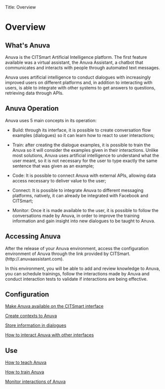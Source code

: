 Title: Overview
# Overview

## What's Anuva

Anuva is the CITSmart Artificial Intelligence platform. The first feature available was a virtual assistant, the Anuva Assistant, a chatbot that communicates and interacts with people through automated text messages. 

Anuva uses artificial intelligence to conduct dialogues with increasingly improved users on different platforms and, in addition to interacting with users, is able to integrate with other systems to get answers to questions, retrieving data through APIs.

## Anuva Operation

Anuva uses 5 main concepts in its operation:

* Build: through its interface, it is possible to create conversation flow examples (dialogues) so it can learn how to react to user interactions;

* Train: after creating the dialogue examples, it is possible to train the Anuva so it will consider the examples given in their interactions. Unlike most solutions, Anuva uses artificial intelligence to understand what the user meant, so it is not necessary for the user to type exactly the same sentence that was given as an example;

* Code: It is possible to connect Anuva with external APIs, allowing data access necessary to deliver value to the user;

* Connect: It is possible to integrate Anuva to different messaging platforms, natively, it can already be integrated with Facebook and CITSmart;

* Monitor: Once it is made available to the user, it is possible to follow the conversations made by Anuva, in order to improve the training information and gain insight into new dialogues to be taught to Anuva. 

## Accessing Anuva

After the release of your Anuva environment, access the configuration environment of Anuva through the link provided by CITSmart. (http://<Your-Instance>.anuvaassistant.com).

In this environment, you will be able to add and review knowledge to Anuva, you can schedule trainings, follow the interactions made by Anuva and conduct interaction tests to validate if interactions are being effective.


## Configuration

[Make Anuva available on the CITSmart interface](/en-us/anuva/configuration/anuva-citsmart.html)

[Create contexts to Anuva](/en-us/anuva/configuration/context-anuva.html)

[Store information in dialogues](/en-us/anuva/configuration/store-dialog-anuva.html)

[How to interact Anuva with other interfaces](/en-us/anuva/configuration/interact-anuva.html)

## Use

[How to teach Anuva](/en-us/anuva/use/teach-anuva.html)

[How to train Anuva](/en-us/anuva/use/trainning-anuva.html)

[Monitor interactions of Anuva](/en-us/anuva/use/monitoring-anuva.html)

<!-- !!! tip "About"

    <b>Product/Version:</b> CITSmart | 9.00 &nbsp;&nbsp;
    <b>Updated:</b>04/07/2019 - Anna Martins

